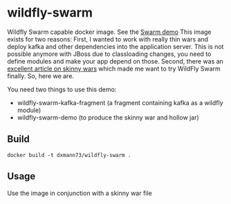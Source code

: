 # wildfly-swarm

Wildfly Swarm capable docker image. See the [Swarm demo](https://wildfly-swarm.gitbooks.io/wildfly-swarm-users-guide/content/getting-started/basics.html)
This image exists for two reasons: 
First, I wanted to work with really thin wars and deploy kafka and other dependencies into the application server. This is not possible anymore with JBoss due to classloading changes, you need to define modules and make your app depend on those.
Second, there was an [excellent article on skinny wars](https://developers.redhat.com/blog/2017/08/24/the-skinny-on-fat-thin-hollow-and-uber/) which made me want to try WildFly Swarm finally.
So, here we are.

You need two things to use this demo:
- wildfly-swarm-kafka-fragment (a fragment containing kafka as a wildfly module)
- wildfly-swarm-demo (to produce the skinny war and hollow jar)

## Build
```
docker build -t dxmann73/wildfly-swarm .
```
## Usage
Use the image in conjunction with a skinny war file
